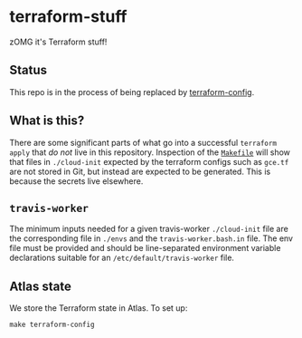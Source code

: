 # terraform-stuff

zOMG it's Terraform stuff!

## Status

This repo is in the process of being replaced by [terraform-config](https://github.com/travis-infrastructure/terraform-config).

## What is this?

There are some significant parts of what go into a successful `terraform apply`
that *do not* live in this repository.  Inspection of the
[`Makefile`](./Makefile) will show that files in `./cloud-init` expected by the
terraform configs such as `gce.tf` are not stored in Git, but instead are
expected to be generated.  This is because the secrets live elsewhere.

## `travis-worker`

The minimum inputs needed for a given travis-worker `./cloud-init` file are the
corresponding file in `./envs` and the `travis-worker.bash.in` file.  The env file
must be provided and should be line-separated environment variable declarations
suitable for an `/etc/default/travis-worker` file.

## Atlas state

We store the Terraform state in Atlas. To set up:

    make terraform-config
